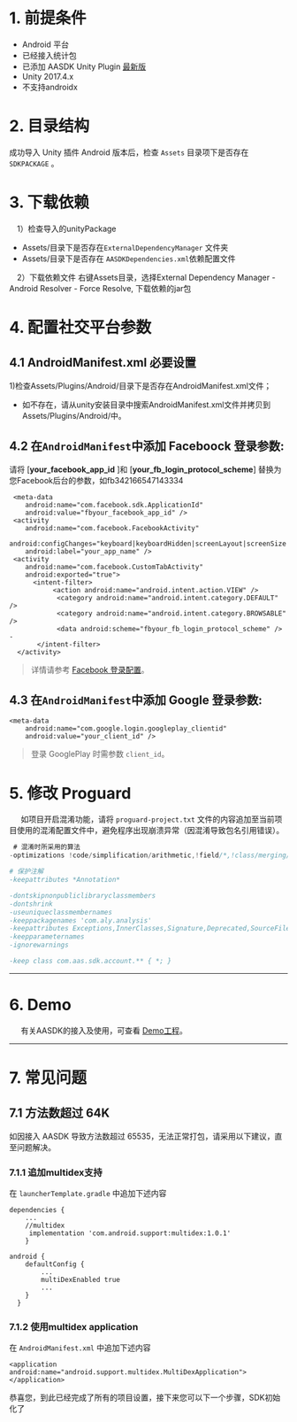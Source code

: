 
# 1. 前提条件
- Android 平台
- 已经接入统计包
- 已添加 AASDK Unity Plugin [最新版](https://github.com/Avid-ly/AASDK-UnityPackage.git)
- Unity 2017.4.x
- 不支持androidx

# 2. 目录结构
成功导入 Unity 插件 Android 版本后，检查 `Assets` 目录项下是否存在 `SDKPACKAGE` 。


# 3. 下载依赖


&ensp;&ensp;1）检查导入的unityPackage
- Assets/目录下是否存在`ExternalDependencyManager` 文件夹
- Assets/目录下是否存在 `AASDKDependencies.xml`依赖配置文件

&ensp;&ensp;2）下载依赖文件
右键Assets目录，选择External Dependency Manager - Android Resolver - Force Resolve, 下载依赖的jar包

# 4. 配置社交平台参数
## 4.1 AndroidManifest.xml 必要设置

1)检查Assets/Plugins/Android/目录下是否存在AndroidManifest.xml文件；
- 如不存在，请从unity安装目录中搜索AndroidManifest.xml文件并拷贝到Assets/Plugins/Android/中。

## 4.2 在`AndroidManifest`中添加 Faceboock 登录参数:
请将 [**your_facebook_app_id** ]和 [**your_fb_login_protocol_scheme**] 替换为您Facebook后台的参数，如fb342166547143334
```
 <meta-data
    android:name="com.facebook.sdk.ApplicationId"
    android:value="fbyour_facebook_app_id" /> 
 <activity
    android:name="com.facebook.FacebookActivity"
    android:configChanges="keyboard|keyboardHidden|screenLayout|screenSize|orientation"
    android:label="your_app_name" />
 <activity
    android:name="com.facebook.CustomTabActivity"
    android:exported="true">
      <intent-filter>
           <action android:name="android.intent.action.VIEW" />
            <category android:name="android.intent.category.DEFAULT" />
            <category android:name="android.intent.category.BROWSABLE" />
            <data android:scheme="fbyour_fb_login_protocol_scheme" /> - 
       </intent-filter>
  </activity>
```


> 详情请参考 [Facebook 登录配置](https://developers.facebook.com/docs/facebook-login/android/ "facebook docs")。

## 4.3 在`AndroidManifest`中添加 Google 登录参数:

```
<meta-data
    android:name="com.google.login.googleplay_clientid"
    android:value="your_client_id" />         
```

> 登录 GooglePlay 时需参数 `client_id`。

# 5. 修改 Proguard

&ensp;&ensp;&ensp;如项目开启混淆功能，请将 `proguard-project.txt` 文件的内容追加至当前项目使用的混淆配置文件中，避免程序出现崩溃异常（因混淆导致包名引用错误）。

```groovy
 # 混淆时所采用的算法
-optimizations !code/simplification/arithmetic,!field/*,!class/merging/*

# 保护注解
-keepattributes *Annotation*

-dontskipnonpubliclibraryclassmembers
-dontshrink
-useuniqueclassmembernames
-keeppackagenames 'com.aly.analysis'
-keepattributes Exceptions,InnerClasses,Signature,Deprecated,SourceFile,LineNumberTable,LocalVariable*Table,*Annotation*,Synthetic,EnclosingMethod
-keepparameternames
-ignorewarnings

-keep class com.aas.sdk.account.** { *; }

```
---
# 6. Demo
&ensp;&ensp;&ensp;有关AASDK的接入及使用，可查看 [Demo工程](https://github.com/Avid-ly/AASdk-Unity-Android-Demo)。

---
# 7. 常见问题
## 7.1 方法数超过 64K 
如因接入 AASDK 导致方法数超过 65535，无法正常打包，请采用以下建议，直至问题解决。
### 7.1.1 追加multidex支持
在 `launcherTemplate.gradle` 中追加下述内容
```
dependencies {
   	...
   	//multidex
   	 implementation 'com.android.support:multidex:1.0.1'
    }
	
android {
    defaultConfig {
	    ...
        multiDexEnabled true
		...
    }
  }
```
### 7.1.2 使用multidex application
在 `AndroidManifest.xml` 中追加下述内容

```
<application android:name="android.support.multidex.MultiDexApplication"></application>
```

恭喜您，到此已经完成了所有的项目设置，接下来您可以下一个步骤，SDK初始化了
